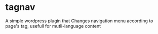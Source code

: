 # tagnav
A simple wordpress plugin that Changes navigation menu according to page's tag, usefull for mutli-language content
